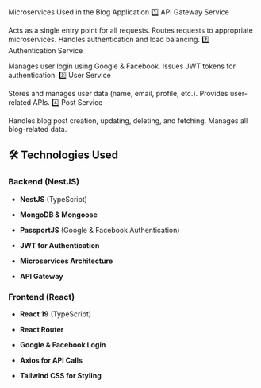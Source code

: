 Microservices Used in the Blog Application
1️⃣ API Gateway Service

Acts as a single entry point for all requests.
Routes requests to appropriate microservices.
Handles authentication and load balancing.
2️⃣ Authentication Service

Manages user login using Google & Facebook.
Issues JWT tokens for authentication.
3️⃣ User Service

Stores and manages user data (name, email, profile, etc.).
Provides user-related APIs.
4️⃣ Post Service

Handles blog post creation, updating, deleting, and fetching.
Manages all blog-related data.

🛠️ Technologies Used
---------------------

### **Backend (NestJS)**

*   **NestJS** (TypeScript)
    
*   **MongoDB & Mongoose**
    
*   **PassportJS** (Google & Facebook Authentication)
    
*   **JWT for Authentication**
    
*   **Microservices Architecture**
    
*   **API Gateway**
    

### **Frontend (React)**

*   **React 19** (TypeScript)
    
*   **React Router**
    
*   **Google & Facebook Login**
    
*   **Axios for API Calls**
    
*   **Tailwind CSS for Styling**
